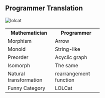 Programmer Translation
----------------------

<img class="right" src="categories/img/readingcat.jpg" alt="lolcat"/>

<table style="width:60%">
<tr><th>Mathematician</th><th>Programmer</th></tr>
<tr><td>Morphism</td><td>Arrow</td></tr>
<tr><td>Monoid</td><td>String-like</td></tr>
<tr><td>Preorder</td><td>Acyclic graph</td></tr>
<tr><td>Isomorph</td><td>The same</td></tr>
<tr><td>Natural transformation</td><td>rearrangement function</td></tr>
<tr><td>Funny Category</td><td>LOLCat</td></tr>
</table>

